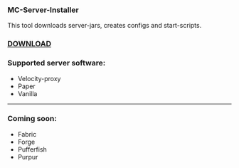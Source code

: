 ### MC-Server-Installer

This tool downloads server-jars, creates configs and start-scripts.

### [DOWNLOAD](https://github.com/MrRedRhino/mc-server-installer/releases/)

### Supported server software:
 - Velocity-proxy
 - Paper
 - Vanilla
 ---
### Coming soon:
 - Fabric
 - Forge
 - Pufferfish
 - Purpur
